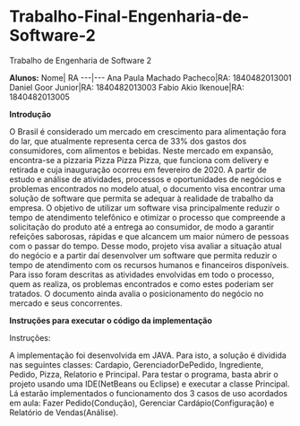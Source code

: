 # Trabalho-Final-Engenharia-de-Software-2
Trabalho de Engenharia de Software 2

**__Alunos:__**
 Nome| RA
 ---|---
 Ana Paula Machado Pacheco|RA: 1840482013001
 Daniel Goor Junior|RA: 1840482013003
 Fabio Akio Ikenoue|RA: 1840482013005



 **__Introdução__**
 
 O Brasil é considerado um mercado em crescimento para alimentação fora do lar, que atualmente representa cerca de 33% dos gastos dos consumidores, com alimentos e bebidas. Neste mercado em expansão, encontra-se a pizzaria Pizza Pizza Pizza, que funciona com delivery e retirada e cuja inauguração ocorreu em fevereiro de 2020. 
A partir de estudo e análise de atividades, processos e oportunidades de negócios e problemas encontrados no modelo atual, o documento visa encontrar uma solução de software que permita se adequar à realidade de trabalho da empresa.
O objetivo de utilizar um software visa principalmente reduzir o tempo de atendimento telefônico e otimizar o processo que compreende a solicitação do produto até a entrega ao consumidor, de modo a garantir refeições saborosas, rápidas e que alcancem um maior número de pessoas com o passar do tempo.
Desse modo,  projeto visa avaliar a situação atual do negócio e a partir daí desenvolver um software que permita reduzir o tempo de atendimento com os recursos humanos e financeiros disponíveis. Para isso foram descritas as atividades envolvidas em todo o processo, quem as realiza, os problemas encontrados e como estes poderiam ser tratados. O documento ainda avalia o posicionamento do negócio no mercado e seus concorrentes.




**__Instruções para executar o código da implementação__**
 

  Instruções:
 
 A implementação foi desenvolvida em JAVA.
 Para isto, a solução é dividida nas seguintes classes: Cardapio, GerenciadorDePedido, Ingrediente, Pedido, Pizza, Relatorio e Principal.
 Para testar o programa, basta abrir o projeto usando uma IDE(NetBeans ou Eclipse) e executar a classe Principal.
 Lá estarão implementados o funcionamento dos 3 casos de uso acordados em aula: Fazer Pedido(Condução), Gerenciar Cardápio(Configuração) e Relatório de Vendas(Análise).
 


